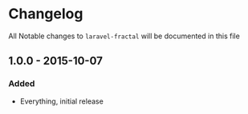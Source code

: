 # Changelog

All Notable changes to `laravel-fractal` will be documented in this file

## 1.0.0 - 2015-10-07

### Added
- Everything, initial release